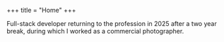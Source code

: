 +++
title = "Home"
+++

Full-stack developer returning to the profession in 2025 after a two year break, during which I worked as a commercial photographer.
